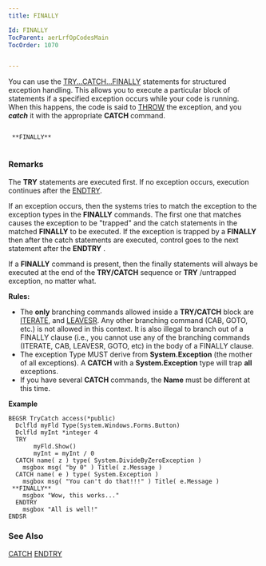 ```yaml
---
title: FINALLY

Id: FINALLY
TocParent: aerLrfOpCodesMain
TocOrder: 1070


---
```


You can use the [TRY...CATCH...FINALLY](TRYCATCHFINALLY.html) statements for structured exception handling. This allows you to execute a particular block of statements if a specified exception occurs while your code is running. When this happens, the code is said to [THROW](THROW.html) the exception, and you ***catch*** it with the appropriate **CATCH** command. 

```

 **FINALLY** 
        
```

### Remarks
The **TRY** statements are executed first. If no exception occurs, execution continues after the [ENDTRY](ENDTRY.html). 

If an exception occurs, then the systems tries to match the exception to the exception types in the **FINALLY** commands. The first one that matches causes the exception to be "trapped" and the catch statements in the matched **FINALLY** to be executed. If the exception is trapped by a **FINALLY** then after the catch statements are executed, control goes to the next statement after the **ENDTRY** . 

If a **FINALLY** command is present, then the finally statements will always be executed at the end of the **TRY/CATCH** sequence or **TRY** /untrapped exception, no matter what. 

**Rules:** 

- The **only**  branching commands allowed inside a **TRY/CATCH** 
                block are [ITERATE](ITERATE.html), and [LEAVESR](LEAVESR.html).  Any
                other branching command (CAB, GOTO, etc.) is not allowed in this context. 
                It is also illegal to branch out of a FINALLY clause (i.e., you cannot use any
                of the branching commands (ITERATE, CAB, LEAVESR, GOTO, etc) in the body of a
                FINALLY clause.
- The exception Type MUST derive from **System.Exception**  (the
                mother of all exceptions).  A **CATCH**  with a **System.Exception** 
                type will trap **all** 
                exceptions.
- If you have several **CATCH**  commands, the **Name**  must
                be different at this time.

**Example** 

```
BEGSR TryCatch access(*public)
  Dclfld myFld Type(System.Windows.Forms.Button)
  Dclfld myInt *integer 4
  TRY
       myFld.Show()
       myInt = myInt / 0 
  CATCH name( z ) type( System.DivideByZeroException )
    msgbox msg( "by 0" ) Title( z.Message )
  CATCH name( e ) type( System.Exception )
    msgbox msg( "You can't do that!!!" ) Title( e.Message )
 **FINALLY** 
    msgbox "Wow, this works..." 
  ENDTRY
    msgbox "All is well!"
ENDSR
```

### See Also
[CATCH](CATCH.html)
[ENDTRY](ENDTRY.html) 

